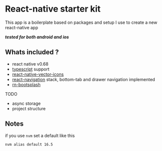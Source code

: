# React-native starter kit

This app is a boilerplate based on packages and setup I use to create a new react-native app

**_tested for both android and ios_**

## Whats included ?

- react native v0.68
- [typescript](https://github.com/microsoft/TypeScript) support
- [react-native-vector-icons](https://github.com/oblador/react-native-vector-icons)
- [react-navigation](https://github.com/react-navigation/react-navigation) stack, bottom-tab and drawer navigation implemented
- [rn-bootsplash](https://github.com/zoontek/react-native-bootsplash)

TODO

- async storage
- project structure

## Notes

if you use `nvm` set a default like this

```bash
nvm alias default 16.5
```
